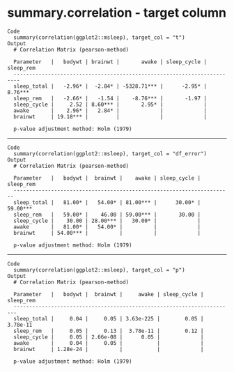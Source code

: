 # summary.correlation - target column

    Code
      summary(correlation(ggplot2::msleep), target_col = "t")
    Output
      # Correlation Matrix (pearson-method)
      
      Parameter   |   bodywt | brainwt |       awake | sleep_cycle | sleep_rem
      ------------------------------------------------------------------------
      sleep_total |   -2.96* |  -2.84* | -5328.71*** |      -2.95* |   8.76***
      sleep_rem   |   -2.66* |   -1.54 |    -8.76*** |       -1.97 |          
      sleep_cycle |     2.52 | 8.60*** |       2.95* |             |          
      awake       |    2.96* |   2.84* |             |             |          
      brainwt     | 19.18*** |         |             |             |          
      
      p-value adjustment method: Holm (1979)

---

    Code
      summary(correlation(ggplot2::msleep), target_col = "df_error")
    Output
      # Correlation Matrix (pearson-method)
      
      Parameter   |   bodywt |  brainwt |    awake | sleep_cycle | sleep_rem
      ----------------------------------------------------------------------
      sleep_total |   81.00* |   54.00* | 81.00*** |      30.00* |  59.00***
      sleep_rem   |   59.00* |    46.00 | 59.00*** |       30.00 |          
      sleep_cycle |    30.00 | 28.00*** |   30.00* |             |          
      awake       |   81.00* |   54.00* |          |             |          
      brainwt     | 54.00*** |          |          |             |          
      
      p-value adjustment method: Holm (1979)

---

    Code
      summary(correlation(ggplot2::msleep), target_col = "p")
    Output
      # Correlation Matrix (pearson-method)
      
      Parameter   |   bodywt |  brainwt |     awake | sleep_cycle | sleep_rem
      -----------------------------------------------------------------------
      sleep_total |     0.04 |     0.05 | 3.63e-225 |        0.05 |  3.78e-11
      sleep_rem   |     0.05 |     0.13 |  3.78e-11 |        0.12 |          
      sleep_cycle |     0.05 | 2.66e-08 |      0.05 |             |          
      awake       |     0.04 |     0.05 |           |             |          
      brainwt     | 1.28e-24 |          |           |             |          
      
      p-value adjustment method: Holm (1979)

